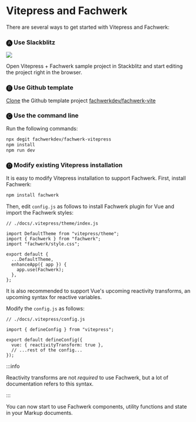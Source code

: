 # Vitepress and Fachwerk

There are several ways to get started with Vitepress and Fachwerk:

### 🅐 Use Slackblitz

[![](https://developer.stackblitz.com/img/open_in_stackblitz.svg)](https://stackblitz.com/fork/github/fachwerkdev/create-fachwerk/tree/main/vitepress?file=docs%2Findex.md)

Open Vitepress + Fachwerk sample project in Stackblitz and start editing the project right in the browser.

### 🅑 Use Github template

[Clone](https://github.com/fachwerkdev/create-fachwerk/generate) the Github template project [fachwerkdev/fachwerk-vite](https://github.com/fachwerkdev/create-fachwerk)

### 🅒 Use the command line

Run the following commands:

```bash
npx degit fachwerkdev/fachwerk-vitepress
npm install
npm run dev
```

### 🅓 Modify existing Vitepress installation

It is easy to modify Vitepress installation to support Fachwerk. First, install Fachwerk:

```bash
npm install fachwerk
```

Then, edit `config.js` as follows to install Fachwerk plugin for Vue and import the Fachwerk styles:

```js{4-5,10}
// ./docs/.vitepress/theme/index.js

import DefaultTheme from "vitepress/theme";
import { Fachwerk } from "fachwerk";
import "fachwerk/style.css";

export default {
  ...DefaultTheme,
  enhanceApp({ app }) {
    app.use(Fachwerk);
  },
};
```

It is also recommended to support Vue's upcoming reactivity
transforms, an upcoming syntax for reactive variables.

Modify the `config.js` as follows:

```js{6}
// ./docs/.vitepress/config.js

import { defineConfig } from "vitepress";

export default defineConfig({
  vue: { reactivityTransform: true },
  // ...rest of the config...
});
```

:::info

Reactivity transforms are not _required_ to use Fachwerk, but a lot of documentation refers to this syntax.

:::

You can now start to use Fachwerk components, utility functions and state in your Markup documents.
